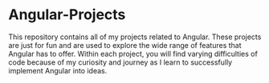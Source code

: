 # Angular-Projects
This repository contains all of my projects related to Angular. These projects are just for fun and are used to explore the wide range of features that Angular has to offer. Within each project, you will find varying difficulties of code because of my curiosity and journey as I learn to successfully implement Angular into ideas.
